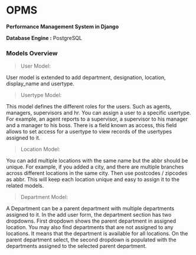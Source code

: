 # OPMS
**Performance Management System in Django**

**Database Engine :** PostgreSQL

### Models Overview
> User Model:

User model is extended to add department, designation, location, display_name and usertype.


> Usertype Model:

This model defines the different roles for the users. Such as agents, managers, supervisors and hr. You can assign a user to a specific usertype. For example, an agent reports to a supervisor, a supervisor to his manager and a manager to his boss. There is a field known as access, this field allows to set access for a usertype to view records of the usertypes assigned to it. 


> Location Model:

You can add multiple locations with the same name but the abbr should be unique. For example, if you added a city, and there are multiple branches across different locations in the same city. Then use postcodes / zipcodes as abbr. This will keep each location unique and easy to assign it to the related models. 


> Department Model:

A Department can be a parent department with multiple departments assigned to it. In the add user form, the department section has two dropdowns. First dropdown shows the parent department in assigned location. You may also find departments that are not assigned to any locations. It means that the department is available for all locations. On the parent department select, the second dropdown is populated with the departments assigned to the selected parent department.


